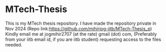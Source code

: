 # MTech-Thesis
This is my MTech thesis repository. I have made the repository private in Nov 2024 (Repo link:https://github.com/mihirjog-iitb/MTech-Thesis_p)   Kindly email me at jogmihir2707 (at the rate) gmail (dot) com, (Preferably from your iitb email id, if you are iitb student) requesting access to the files needed.
